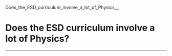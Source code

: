 Does_the_ESD_curriculum_involve_a_lot_of_Physics__



Does the ESD curriculum involve a lot of Physics?
=================================================

---

